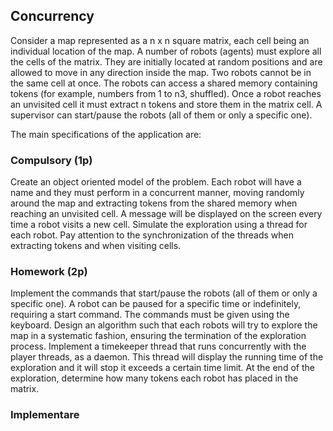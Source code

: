 ## Concurrency
Consider a map represented as a n x n square matrix, each cell being an individual location of the map.
A number of robots (agents) must explore all the cells of the matrix. They are initially located at random positions and are allowed to move in any direction inside the map. Two robots cannot be in the same cell at once.
The robots can access a shared memory containing tokens (for example, numbers from 1 to n3, shuffled). Once a robot reaches an unvisited cell it must extract n tokens and store them in the matrix cell.
A supervisor can start/pause the robots (all of them or only a specific one).

The main specifications of the application are:

### Compulsory (1p)

Create an object oriented model of the problem.
Each robot will have a name and they must perform in a concurrent manner, moving randomly around the map and extracting tokens from the shared memory when reaching an unvisited cell.
A message will be displayed on the screen every time a robot visits a new cell.
Simulate the exploration using a thread for each robot.
Pay attention to the synchronization of the threads when extracting tokens and when visiting cells.

### Homework (2p)
Implement the commands that start/pause the robots (all of them or only a specific one). A robot can be paused for a specific time or indefinitely, requiring a start command.
The commands must be given using the keyboard.
Design an algorithm such that each robots will try to explore the map in a systematic fashion, ensuring the termination of the exploration process.
Implement a timekeeper thread that runs concurrently with the player threads, as a daemon. This thread will display the running time of the exploration and it will stop it exceeds a certain time limit.
At the end of the exploration, determine how many tokens each robot has placed in the matrix.


### Implementare